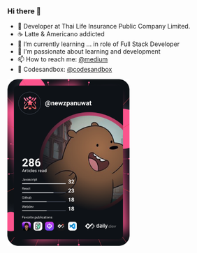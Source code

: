  ### Hi there 👋

  - 🔭 Developer at Thai Life Insurance Public Company Limited.
  - ☕ Latte & Americano addicted
  - 🌱 I’m currently learning ... in role of Full Stack Developer
  - 🔆 I'm passionate about learning and development
  - 📫 How to reach me: <a href="https://medium.com/@newzpanuwat">@medium</a>
  - 📘 Codesandbox: <a href="https://codesandbox.io/dashboard/all/?workspace=5a05b225-c896-4298-9f26-6ae49ea49c8f">@codesandbox</a>
 </div>
 <div class=""column>
 <a href="https://app.daily.dev/newzpanuwat"><img src="https://github.com/newzpanuwat/newzpanuwat/blob/main/devcard.svg" width="280" alt="New Panuwat's Dev Card"/></a>
